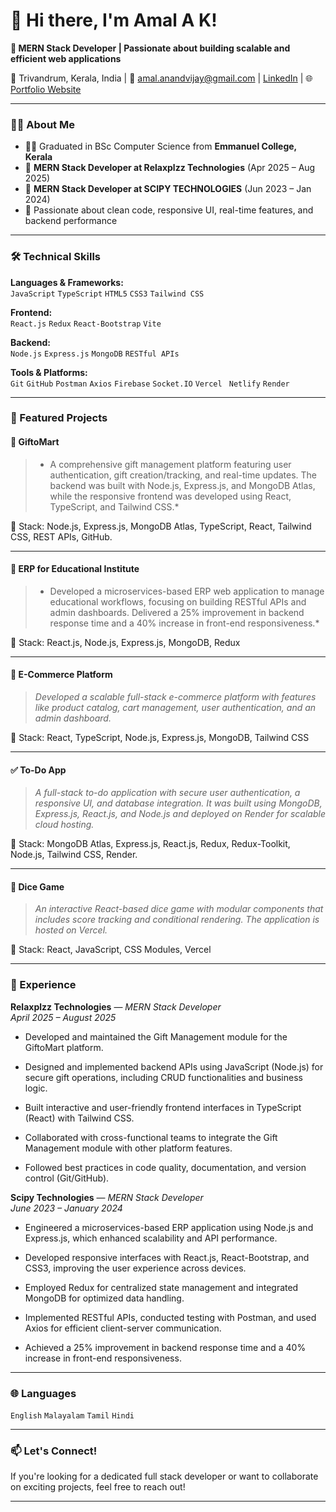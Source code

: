 # 👋 Hi there, I'm Amal A K!

**🚀 MERN Stack Developer | Passionate about building scalable and efficient web applications**

📍 Trivandrum, Kerala, India | 📧 amal.anandvijay@gmail.com | [LinkedIn](https://www.linkedin.com/in/amal-a-k-3ab219218/) |
🌐 [Portfolio Website](https://amalakportfolio.netlify.app/)

---

### 🧑‍💻 About Me

- 🧑‍🎓 Graduated in BSc Computer Science from **Emmanuel College, Kerala**
- 💼 **MERN Stack Developer at Relaxplzz Technologies** (Apr 2025 – Aug 2025)
- 💼 **MERN Stack Developer at SCIPY TECHNOLOGIES** (Jun 2023 – Jan 2024)
- 🌱 Passionate about clean code, responsive UI, real-time features, and backend performance

---

### 🛠 Technical Skills

**Languages & Frameworks:**  
`JavaScript` `TypeScript` `HTML5` `CSS3` `Tailwind CSS`

**Frontend:**  
`React.js` `Redux` `React-Bootstrap` `Vite`

**Backend:**  
`Node.js` `Express.js` `MongoDB` `RESTful APIs`

**Tools & Platforms:**  
`Git` `GitHub` `Postman` `Axios` `Firebase` `Socket.IO` `Vercel` ` Netlify` `Render`

---

### 📂 Featured Projects

#### 🎁 GiftoMart  
> * A comprehensive gift management platform featuring user authentication, gift creation/tracking, and real-time updates. The backend was built with Node.js, Express.js, and MongoDB Atlas, while the responsive frontend was developed using React, TypeScript, and Tailwind CSS.*
>   
🔧 Stack: Node.js, Express.js, MongoDB Atlas, TypeScript, React, Tailwind CSS, REST APIs, GitHub.  

---

#### 📘 ERP for Educational Institute  
> * Developed a microservices-based ERP web application to manage educational workflows, focusing on building RESTful APIs and admin dashboards. Delivered a 25% improvement in backend response time and a 40% increase in front-end responsiveness.*
>  
🔧 Stack: React.js, Node.js, Express.js, MongoDB, Redux  

---

#### 🛒 E-Commerce Platform  
> *Developed a scalable full-stack e-commerce platform with features like product catalog, cart management, user authentication, and an admin dashboard.*
>  
🔧 Stack: React, TypeScript, Node.js, Express.js, MongoDB, Tailwind CSS

---

#### ✅ To-Do App  
> *A full-stack to-do application with secure user authentication, a responsive UI, and database integration. It was built using MongoDB, Express.js, React.js, and Node.js and deployed on Render for scalable cloud hosting.*
>  
🔧 Stack: MongoDB Atlas, Express.js, React.js, Redux, Redux-Toolkit, Node.js, Tailwind CSS, Render.

---

#### 🎲 Dice Game  
> *An interactive React-based dice game with modular components that includes score tracking and conditional rendering. The application is hosted on Vercel.*
>   
🔧 Stack: React, JavaScript, CSS Modules, Vercel

---

### 💼 Experience

**Relaxplzz Technologies** — *MERN Stack Developer*  
_April 2025 – August 2025_  
- Developed and maintained the Gift Management module for the GiftoMart platform.

- Designed and implemented backend APIs using JavaScript (Node.js) for secure gift operations, including CRUD functionalities and business logic.

- Built interactive and user-friendly frontend interfaces in TypeScript (React) with Tailwind CSS.

- Collaborated with cross-functional teams to integrate the Gift Management module with other platform features.

- Followed best practices in code quality, documentation, and version control (Git/GitHub).

**Scipy Technologies** — *MERN Stack Developer*  
_June 2023 – January 2024_  
- Engineered a microservices-based ERP application using Node.js and Express.js, which enhanced scalability and API performance.

- Developed responsive interfaces with React.js, React-Bootstrap, and CSS3, improving the user experience across devices.

- Employed Redux for centralized state management and integrated MongoDB for optimized data handling.

- Implemented RESTful APIs, conducted testing with Postman, and used Axios for efficient client-server communication.

- Achieved a 25% improvement in backend response time and a 40% increase in front-end responsiveness.

---

### 🌐 Languages

`English` `Malayalam` `Tamil` `Hindi`

---

### 📫 Let's Connect!

If you're looking for a dedicated full stack developer or want to collaborate on exciting projects, feel free to reach out!

---

